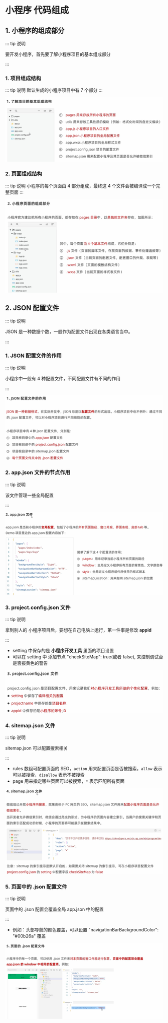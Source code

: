 # 小程序 代码组成

## 1. 小程序的组成部分

::: tip 说明

要开发小程序，首先要了解小程序项目的基本组成部分

:::

### 1. 项目组成结构

::: tip 说明
默认生成的小程序项目中有 7 个部分
:::

<img src="./img/applet-compose-1.png" />

### 2. 页面组成结构

::: tip 说明
小程序的每个页面由 4 部分组成，最终这 4 个文件会被编译成一个完整页面
:::

<img src="./img/applet-compose-2.png" />

## 2. JSON 配置文件

::: tip 说明

JSON 是一种数据个数，一般作为配置文件出现在各类语言当中。

:::

### 1. JSON 配置文件的作用

::: tip 说明

小程序中一般有 4 种配置文件，不同配置文件有不同的作用

:::

<img src="./img/applet-compose-json.png" />

### 2. app.json 文件的节点作用

::: tip 说明

该文件管理一些全局配置

:::

<img src="./img/applet-compose-app.json.png" />

### 3. project.config.json 文件

::: tip 说明

拿到别人的 小程序项目后，要想在自己电脑上运行，第一件事是修改 **appid**

:::

- setting 中保存的是 **小程序开发工具** 里面的项目设置
- 可以在 setting 中 添加节点 "checkSiteMap": true(或者 false), 来控制调试台是否报黄色的警告

<img src="./img/applet-compose-project.json.png" />

### 4. sitemap.json 文件

::: tip 说明

sitemap.json 可以配置搜索相关

:::

- rules 数组可配置页面的 SEO，`action` 用来配置页面是否被搜索，`allow` 表示可以被搜索，`disallow` 表示不被搜索
- page 用来指定哪些页面可以被搜索，`*` 表示匹配所有页面

<img src="./img/applet-compose-sitemap.json.png" />

### 5. 页面中的 .json 配置文件

::: tip 说明

页面中的 .json 配置会覆盖全局 app.json 中的配置

:::

- 例如：头部导航的颜色覆盖，可以设置 "navigationBarBackgroundColor": "#00b26a" 覆盖

<img src="./img/applet-compose-page.json.png" />
